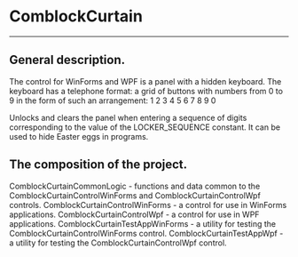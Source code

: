 # ComblockCurtain
--------------------------------
##	General description.

The control for WinForms and WPF is a panel with a hidden keyboard. 
The keyboard has a telephone format: a grid of buttons with numbers from 0 to 9 in the form of such an arrangement:
	1 2 3
	4 5 6
	7 8 9
	  0

Unlocks and clears the panel when entering a sequence of digits corresponding to the value of the LOCKER_SEQUENCE constant.
It can be used to hide Easter eggs in programs.

##	The composition of the project.

ComblockCurtainCommonLogic - functions and data common to the ComblockCurtainControlWinForms and ComblockCurtainControlWpf controls.
ComblockCurtainControlWinForms - a control for use in WinForms applications.
ComblockCurtainControlWpf - a control for use in WPF applications.
ComblockCurtainTestAppWinForms - a utility for testing the ComblockCurtainControlWinForms control.
ComblockCurtainTestAppWpf - a utility for testing the ComblockCurtainControlWpf control.
